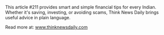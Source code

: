 This article #211 provides smart and simple financial tips for every Indian. Whether it's saving, investing, or avoiding scams, Think News Daily brings useful advice in plain language.

Read more at: www.thinknewsdaily.com